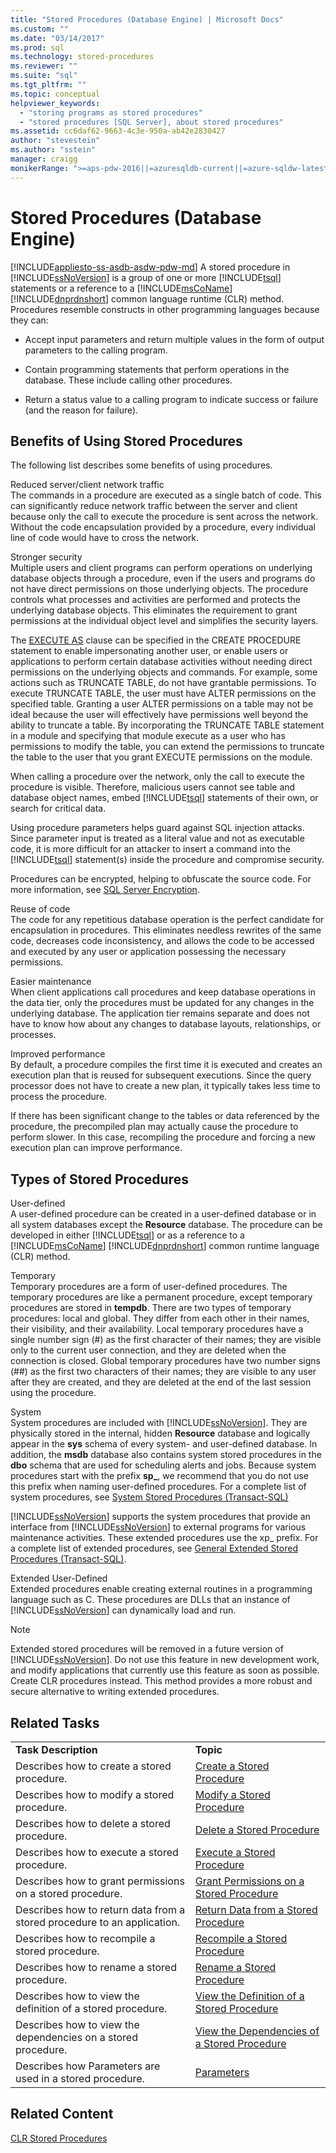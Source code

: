 ```yaml
---
title: "Stored Procedures (Database Engine) | Microsoft Docs"
ms.custom: ""
ms.date: "03/14/2017"
ms.prod: sql
ms.technology: stored-procedures
ms.reviewer: ""
ms.suite: "sql"
ms.tgt_pltfrm: ""
ms.topic: conceptual
helpviewer_keywords: 
  - "storing programs as stored procedures"
  - "stored procedures [SQL Server], about stored procedures"
ms.assetid: cc6daf62-9663-4c3e-950a-ab42e2830427
author: "stevestein"
ms.author: "sstein"
manager: craigg
monikerRange: ">=aps-pdw-2016||=azuresqldb-current||=azure-sqldw-latest||>=sql-server-2016||=sqlallproducts-allversions||>=sql-server-linux-2017||=azuresqldb-mi-current"
---
```

# Stored Procedures (Database Engine)
[!INCLUDE[appliesto-ss-asdb-asdw-pdw-md](../../includes/appliesto-ss-asdb-asdw-pdw-md.md)]
  A stored procedure in [!INCLUDE[ssNoVersion](../../includes/ssnoversion-md.md)] is a group of one or more [!INCLUDE[tsql](../../includes/tsql-md.md)] statements or a reference to a [!INCLUDE[msCoName](../../includes/msconame-md.md)] [!INCLUDE[dnprdnshort](../../includes/dnprdnshort-md.md)] common language runtime (CLR) method. Procedures resemble constructs in other programming languages because they can:  
  
-   Accept input parameters and return multiple values in the form of output parameters to the calling program.  
  
-   Contain programming statements that perform operations in the database. These include calling other procedures.  
  
-   Return a status value to a calling program to indicate success or failure (and the reason for failure).  
  
## Benefits of Using Stored Procedures  
 The following list describes some benefits of using procedures.  
  
 Reduced server/client network traffic  
 The commands in a procedure are executed as a single batch of code. This can significantly reduce network traffic between the server and client because only the call to execute the procedure is sent across the network. Without the code encapsulation provided by a procedure, every individual line of code would have to cross the network.  
  
 Stronger security  
 Multiple users and client programs can perform operations on underlying database objects through a procedure, even if the users and programs do not have direct permissions on those underlying objects. The procedure controls what processes and activities are performed and protects the underlying database objects. This eliminates the requirement to grant permissions at the individual object level and simplifies the security layers.  
  
 The [EXECUTE AS](../../t-sql/statements/execute-as-clause-transact-sql.md) clause can be specified in the CREATE PROCEDURE statement to enable impersonating another user, or enable users or applications to perform certain database activities without needing direct permissions on the underlying objects and commands. For example, some actions such as TRUNCATE TABLE, do not have grantable permissions. To execute TRUNCATE TABLE, the user must have ALTER permissions on the specified table. Granting a user ALTER permissions on a table may not be ideal because the user will effectively have permissions well beyond the ability to truncate a table. By incorporating the TRUNCATE TABLE statement in a module and specifying that module execute as a user who has permissions to modify the table, you can extend the permissions to truncate the table to the user that you grant EXECUTE permissions on the module.  
  
 When calling a procedure over the network, only the call to execute the procedure is visible. Therefore, malicious users cannot see table and database object names, embed [!INCLUDE[tsql](../../includes/tsql-md.md)] statements of their own, or search for critical data.  
  
 Using procedure parameters helps guard against SQL injection attacks. Since parameter input is treated as a literal value and not as executable code, it is more difficult for an attacker to insert a command into the [!INCLUDE[tsql](../../includes/tsql-md.md)] statement(s) inside the procedure and compromise security.  
  
 Procedures can be encrypted, helping to obfuscate the source code. For more information, see [SQL Server Encryption](../../relational-databases/security/encryption/sql-server-encryption.md).  
  
 Reuse of code  
 The code for any repetitious database operation is the perfect candidate for encapsulation in procedures. This eliminates needless rewrites of the same code, decreases code inconsistency, and allows the code to be accessed and executed by any user or application possessing the necessary permissions.  
  
 Easier maintenance  
 When client applications call procedures and keep database operations in the data tier, only the procedures must be updated for any changes in the underlying database. The application tier remains separate and does not have to know how about any changes to database layouts, relationships, or processes.  
  
 Improved performance  
 By default, a procedure compiles the first time it is executed and creates an execution plan that is reused for subsequent executions. Since the query processor does not have to create a new plan, it typically takes less time to process the procedure.  
  
 If there has been significant change to the tables or data referenced by the procedure, the precompiled plan may actually cause the procedure to perform slower. In this case, recompiling the procedure and forcing a new execution plan can improve performance.  
  
## Types of Stored Procedures  
 User-defined  
 A user-defined procedure can be created in a user-defined database or in all system databases except the **Resource** database. The procedure can be developed in either [!INCLUDE[tsql](../../includes/tsql-md.md)] or as a reference to a [!INCLUDE[msCoName](../../includes/msconame-md.md)] [!INCLUDE[dnprdnshort](../../includes/dnprdnshort-md.md)] common runtime language (CLR) method.  
  
 Temporary  
 Temporary procedures are a form of user-defined procedures. The temporary procedures are like a permanent procedure, except temporary procedures are stored in **tempdb**. There are two types of temporary procedures: local and global. They differ from each other in their names, their visibility, and their availability. Local temporary procedures have a single number sign (#) as the first character of their names; they are visible only to the current user connection, and they are deleted when the connection is closed. Global temporary procedures have two number signs (##) as the first two characters of their names; they are visible to any user after they are created, and they are deleted at the end of the last session using the procedure.  
  
 System  
 System procedures are included with [!INCLUDE[ssNoVersion](../../includes/ssnoversion-md.md)]. They are physically stored in the internal, hidden **Resource** database and logically appear in the **sys** schema of every system- and user-defined database. In addition, the **msdb** database also contains system stored procedures in the **dbo** schema that are used for scheduling alerts and jobs. Because system procedures start with the prefix **sp_**, we recommend that you do not use this prefix when naming user-defined procedures. For a complete list of system procedures, see [System Stored Procedures &#40;Transact-SQL&#41;](../../relational-databases/system-stored-procedures/system-stored-procedures-transact-sql.md)  
  
 [!INCLUDE[ssNoVersion](../../includes/ssnoversion-md.md)] supports the system procedures that provide an interface from [!INCLUDE[ssNoVersion](../../includes/ssnoversion-md.md)] to external programs for various maintenance activities. These extended procedures use the xp_ prefix. For a complete list of extended procedures, see [General Extended Stored Procedures &#40;Transact-SQL&#41;](../../relational-databases/system-stored-procedures/general-extended-stored-procedures-transact-sql.md).  
  
 Extended User-Defined  
 Extended procedures enable creating external routines in a programming language such as C. These procedures are DLLs that an instance of [!INCLUDE[ssNoVersion](../../includes/ssnoversion-md.md)] can dynamically load and run.  
  
> [!NOTE]  
>  Extended stored procedures will be removed in a future version of [!INCLUDE[ssNoVersion](../../includes/ssnoversion-md.md)]. Do not use this feature in new development work, and modify applications that currently use this feature as soon as possible. Create CLR procedures instead. This method provides a more robust and secure alternative to writing extended procedures.  
  
## Related Tasks  
  
|||  
|-|-|  
|**Task Description**|**Topic**|  
|Describes how to create a stored procedure.|[Create a Stored Procedure](../../relational-databases/stored-procedures/create-a-stored-procedure.md)|  
|Describes how to modify a stored procedure.|[Modify a Stored Procedure](../../relational-databases/stored-procedures/modify-a-stored-procedure.md)|  
|Describes how to delete a stored procedure.|[Delete a Stored Procedure](../../relational-databases/stored-procedures/delete-a-stored-procedure.md)|  
|Describes how to execute a stored procedure.|[Execute a Stored Procedure](../../relational-databases/stored-procedures/execute-a-stored-procedure.md)|  
|Describes how to grant permissions on a stored procedure.|[Grant Permissions on a Stored Procedure](../../relational-databases/stored-procedures/grant-permissions-on-a-stored-procedure.md)|  
|Describes how to return data from a stored procedure to an application.|[Return Data from a Stored Procedure](../../relational-databases/stored-procedures/return-data-from-a-stored-procedure.md)|  
|Describes how to recompile a stored procedure.|[Recompile a Stored Procedure](../../relational-databases/stored-procedures/recompile-a-stored-procedure.md)|  
|Describes how to rename a stored procedure.|[Rename a Stored Procedure](../../relational-databases/stored-procedures/rename-a-stored-procedure.md)|  
|Describes how to view the definition of a stored procedure.|[View the Definition of a Stored Procedure](../../relational-databases/stored-procedures/view-the-definition-of-a-stored-procedure.md)|  
|Describes how to view the dependencies on a stored procedure.|[View the Dependencies of a Stored Procedure](../../relational-databases/stored-procedures/view-the-dependencies-of-a-stored-procedure.md)|  
|Describes how Parameters are used in a stored procedure.|[Parameters](../../relational-databases/stored-procedures/parameters.md)|  
  
## Related Content  
 [CLR Stored Procedures](http://msdn.microsoft.com/library/bbdd51b2-a9b4-4916-ba6f-7957ac6c3f33)  
  
  
